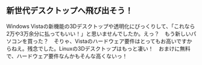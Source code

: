 <?php require("../../entete.php"); ?> <?php require("../../base.php"); ?>

<div id="corps">

<h2>新世代デスクトップへ飛び出そう！</h2>

<p>Windows Vistaの新機能の3Dデスクトップや透明化にびっくりして、「これなら2万や3万余分に払ってもいい！」と思いませんでしたか。えっ？　もう新しいパソコンを買った？　そりゃ、Vistaのハードウェア要件はとってもお高いですからねえ。残念でした。Linuxの3Dデスクトップはもっと凄い！　おまけに無料で、ハードウェア要件なんかもそんな高くないっ！</p>

<? all_video_ids_from_file ();?>

</div>
</body>
</html>
